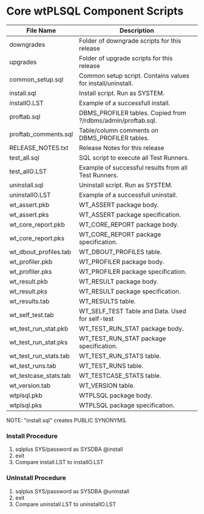 # Core wtPLSQL Component Scripts


File Name              | Description
-----------------------|------------
downgrades             | Folder of downgrade scripts for this release
upgrades               | Folder of upgrade scripts for this release
common_setup.sql       | Common setup script.  Contains values for install/uninstall.
install.sql            | Install script.  Run as SYSTEM.
installO.LST           | Example of a successfull install.
proftab.sql            | DBMS_PROFILER tables.  Copied from ?/rdbms/admin/proftab.sql.
proftab_comments.sql   | Table/column comments on DBMS_PROFILER tables.
RELEASE_NOTES.txt      | Release Notes for this release
test_all.sql           | SQL script to execute all Test Runners.
test_allO.LST          | Example of successful results from all Test Runners.
uninstall.sql          | Uninstall script.  Run as SYSTEM.
uninstallO.LST         | Example of a successfull uninstall.
wt_assert.pkb          | WT_ASSERT package body.
wt_assert.pks          | WT_ASSERT package specification.
wt_core_report.pkb     | WT_CORE_REPORT package body.
wt_core_report.pks     | WT_CORE_REPORT package specification.
wt_dbout_profiles.tab  | WT_DBOUT_PROFILES table.
wt_profiler.pkb        | WT_PROFILER package body.
wt_profiler.pks        | WT_PROFILER package specification.
wt_result.pkb          | WT_RESULT package body.
wt_result.pks          | WT_RESULT package specification.
wt_results.tab         | WT_RESULTS table.
wt_self_test.tab       | WT_SELF_TEST Table and Data. Used for self-test
wt_test_run_stat.pkb   | WT_TEST_RUN_STAT package body.
wt_test_run_stat.pks   | WT_TEST_RUN_STAT package specification.
wt_test_run_stats.tab  | WT_TEST_RUN_STATS table.
wt_test_runs.tab       | WT_TEST_RUNS table.
wt_testcase_stats.tab  | WT_TESTCASE_STATS table. 
wt_version.tab         | WT_VERSION table.
wtplsql.pkb            | WTPLSQL package body.
wtplsql.pks            | WTPLSQL package specification.


NOTE: "install.sql" creates PUBLIC SYNONYMS.


### Install Procedure

1) sqlplus SYS/password as SYSDBA @install
2) exit
3) Compare install.LST to installO.LST


### UnInstall Procedure

1) sqlplus SYS/password as SYSDBA @uninstall
2) exit
3) Compare uninstall.LST to uninstallO.LST
